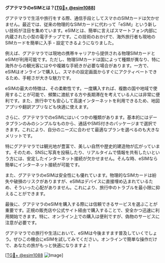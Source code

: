 **グアテマラのeSIMとは？[[TG💪+ @esim1088](https://t.me/s/esim1088)]**

グアテマラで生活や旅行をする際、通信手段としてスマホのSIMカードは欠かせません。最近では、従来の物理的なSIMカードに代わって「eSIM」という新しい技術が注目を集めています。eSIMとは、簡単に言えばスマートフォン内部に内蔵された小型の電子チップです。この技術のおかげで、海外旅行者も現地のSIMカードを簡単に入手・設定できるようになりました。

例えば、グアテマラでは現地の携帯キャリアから提供される物理SIMカードとeSIMが利用可能です。ただし、物理SIMカードは国によって種類が異なり、特に海外からの観光客にはやや複雑な手続きが必要な場合があります。一方で、eSIMはオンラインで購入し、スマホの設定画面からすぐにアクティベートできるため、手軽さが大きな魅力です。

eSIMの最大の特徴は、その柔軟性です。一度購入すれば、複数の国や地域で使用することが可能で、頻繁に渡航する方や長期滞在を考えている人には非常に便利です。また、旅行中でも安心して高速インターネットを利用できるため、地図アプリや翻訳アプリなども快適に使えます。

さらに、グアテマラでのeSIMにはいくつかの種類があります。基本的にはデータプランのみのシンプルなものから、通話やSMS付きのパッケージまで選択できます。これにより、自分のニーズに合わせて最適なプランを選べるのも大きなメリットです。

特にグアテマラでは観光地が豊富で、美しい自然や歴史的建造物が広がっています。そのため、SNSに写真を投稿したり、リアルタイムで情報を共有したいという方には、安定したインターネット接続が欠かせません。そんな時、eSIMなら簡単にインターネット接続が可能です。

また、グアテマラのeSIMは安全性にも優れています。物理的なSIMカードは紛失や破損のリスクがありますが、eSIMはデバイスに直接埋め込まれているため、そういった心配がありません。これにより、旅行中のトラブルを最小限に抑えることができます。

最後に、グアテマラのeSIMを購入する際には信頼できるサービスを選ぶことが重要です。正規の販売店や公式サイト経由で購入することで、安全かつ迅速に利用開始できます。特に、オンライン上での購入は便利ですが、偽物のサービスに注意が必要です。

グアテマラでの旅行や生活において、eSIMは今後ますます普及していくでしょう。ぜひこの機会にeSIMを試してみてください。オンラインで簡単な操作だけで、あなたの旅がもっと快適になりますよ！

[[TG💪+ @esim1088](https://t.me/s/esim1088) ![Image](https://i.postimg.cc/Y0z9fWf4/image.png)]